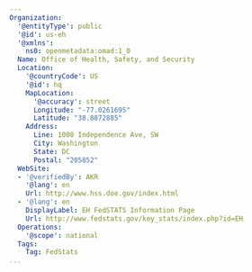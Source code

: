 ```yaml
---
Organization:
  '@entityType': public
  '@id': us-eh
  '@xmlns':
    ns0: openmetadata:omad:1_0
  Name: Office of Health, Safety, and Security
  Location:
    '@countryCode': US
    '@id': hq
    MapLocation:
      '@accuracy': street
      Longitude: "-77.0261695"
      Latitude: "38.8872885"
    Address:
      Line: 1000 Independence Ave, SW
      City: Washington
      State: DC
      Postal: "205852"
  WebSite:
  - '@verifiedBy': AKR
    '@lang': en
    Url: http://www.hss.doe.gov/index.html
  - '@lang': en
    DisplayLabel: EH FedSTATS Information Page
    Url: http://www.fedstats.gov/key_stats/index.php?id=EH
  Operations:
    '@scope': national
  Tags:
    Tag: FedStats
...
```

